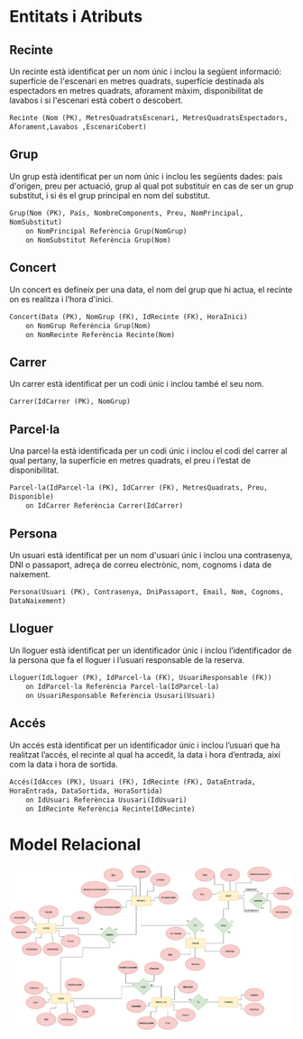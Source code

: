 # Entitats i Atributs

## Recinte
Un recinte està identificat per un nom únic i inclou la següent informació: superfície de l'escenari en metres quadrats, superfície destinada als espectadors en metres quadrats, aforament màxim, disponibilitat de lavabos i si l'escenari està cobert o descobert.    

    Recinte (Nom (PK), MetresQuadratsEscenari, MetresQuadratsEspectadors, Aforament,Lavabos ,EscenariCobert)

## Grup
Un grup està identificat per un nom únic i inclou les següents dades: país d'origen, preu per actuació, grup al qual pot substituir en cas de ser un grup substitut, i si és el grup principal en nom del substitut.    

    Grup(Nom (PK), País, NombreComponents, Preu, NomPrincipal, NomSubstitut)
        on NomPrincipal Referència Grup(NomGrup)
        on NomSubstitut Referència Grup(Nom)

## Concert
Un concert es defineix per una data, el nom del grup que hi actua, el recinte on es realitza i l’hora d'inici.   

    Concert(Data (PK), NomGrup (FK), IdRecinte (FK), HoraInici)
        on NomGrup Referència Grup(Nom)
        on NomRecinte Referència Recinte(Nom)

## Carrer
Un carrer està identificat per un codi únic i inclou també el seu nom.

    Carrer(IdCarrer (PK), NomGrup)

## Parcel·la
Una parcel·la està identificada per un codi únic i inclou el codi del carrer al qual pertany, la superfície en metres quadrats, el preu i l’estat de disponibilitat. 

    Parcel·la(IdParcel·la (PK), IdCarrer (FK), MetresQuadrats, Preu, Disponible)
        on IdCarrer Referència Carrer(IdCarrer)


## Persona
Un usuari està identificat per un nom d'usuari únic i inclou una contrasenya, DNI o passaport, adreça de correu electrònic, nom, cognoms i data de naixement.

    Persona(Usuari (PK), Contrasenya, DniPassaport, Email, Nom, Cognoms, DataNaixement)

## Lloguer
Un lloguer està identificat per un identificador únic i inclou l’identificador de la persona que fa el lloguer i l’usuari responsable de la reserva.  

    Lloguer(IdLloguer (PK), IdParcel·la (FK), UsuariResponsable (FK))
        on IdParcel·la Referència Parcel·la(IdParcel·la)
        on UsuariResponsable Referència Ususari(Usuari)


## Accés
Un accés està identificat per un identificador únic i inclou l’usuari que ha realitzat l’accés, el recinte al qual ha accedit, la data i hora d’entrada, així com la data i hora de sortida.

    Accés(IdAcces (PK), Usuari (FK), IdRecinte (FK), DataEntrada, HoraEntrada, DataSortida, HoraSortida)
        on IdUsuari Referència Ususari(IdUsuari)
        on IdRecinte Referència Recinte(IdRecinte)

# Model Relacional

<a href="./DissenyDDBB.jpg">
    <img src="./DissenyDDBB.jpg" alt="Model Relacional">
</a>
